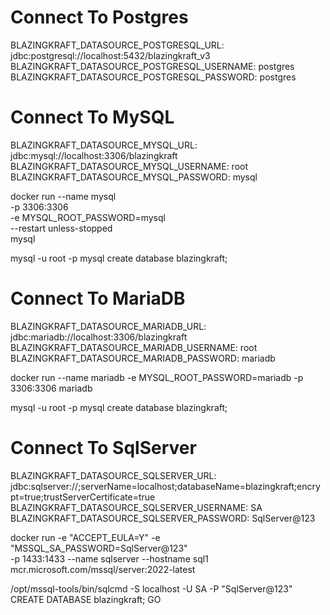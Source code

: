 
# Connect To Postgres
BLAZINGKRAFT_DATASOURCE_POSTGRESQL_URL: jdbc:postgresql://localhost:5432/blazingkraft_v3
BLAZINGKRAFT_DATASOURCE_POSTGRESQL_USERNAME: postgres
BLAZINGKRAFT_DATASOURCE_POSTGRESQL_PASSWORD: postgres

# Connect To MySQL
BLAZINGKRAFT_DATASOURCE_MYSQL_URL: jdbc:mysql://localhost:3306/blazingkraft
BLAZINGKRAFT_DATASOURCE_MYSQL_USERNAME: root
BLAZINGKRAFT_DATASOURCE_MYSQL_PASSWORD: mysql

docker run --name mysql \
-p 3306:3306 \
-e MYSQL_ROOT_PASSWORD=mysql \
--restart unless-stopped \
mysql

mysql -u root -p mysql
create database blazingkraft;


# Connect To MariaDB
BLAZINGKRAFT_DATASOURCE_MARIADB_URL: jdbc:mariadb://localhost:3306/blazingkraft
BLAZINGKRAFT_DATASOURCE_MARIADB_USERNAME: root
BLAZINGKRAFT_DATASOURCE_MARIADB_PASSWORD: mariadb

docker run --name mariadb -e MYSQL_ROOT_PASSWORD=mariadb -p 3306:3306 mariadb

mysql -u root -p mysql
create database blazingkraft;

# Connect To SqlServer
BLAZINGKRAFT_DATASOURCE_SQLSERVER_URL: jdbc:sqlserver://;serverName=localhost;databaseName=blazingkraft;encrypt=true;trustServerCertificate=true
BLAZINGKRAFT_DATASOURCE_SQLSERVER_USERNAME: SA
BLAZINGKRAFT_DATASOURCE_SQLSERVER_PASSWORD: SqlServer@123

docker run -e "ACCEPT_EULA=Y" -e "MSSQL_SA_PASSWORD=SqlServer@123" \
-p 1433:1433 --name sqlserver --hostname sql1 \
mcr.microsoft.com/mssql/server:2022-latest

/opt/mssql-tools/bin/sqlcmd -S localhost -U SA -P "SqlServer@123"
CREATE DATABASE blazingkraft;
GO